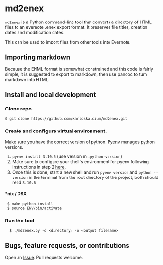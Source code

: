 # md2enex
`md2enex` is a Python command-line tool that converts a directory of HTML files to an evernote .enex export format. It preserves file titles, creation dates and modification dates.

This can be used to import files from other tools into Evernote.

## Importing markdown
Because the ENML format is somewhat constrained and this code is fairly simple, 
it is suggested to export to markdown, then use pandoc to turn markdown into HTML.

## Install and local development

### Clone repo
  `$ git clone https://github.com/karloskalcium/md2enex.git`

### Create and configure virtual environment.
Make sure you have the correct version of python. [Pyenv](https://github.com/pyenv/pyenv) manages python versions.
  1. `pyenv install 3.10.6` (use version in `.python-version`)
  2. Make sure to configure your shell's environment for pyenv following instructions in step 2
    [here](https://github.com/pyenv/pyenv#basic-github-checkout).
  3. Once this is done, start a new shell and run `pyenv version` and `python --version` in the terminal from the root directory of the project, both should read `3.10.6`

#### *nix / OSX
 ```
  $ make python-install
  $ source ENV/bin/activate
 ```

### Run the tool
```
  $ ./md2enex.py -d <directory> -o <output filename>
```

## Bugs, feature requests, or contributions
Open an [Issue](https://github.com/karloskalcium/md2enex/issues). Pull requests welcome.
